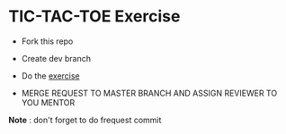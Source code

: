 
# TIC-TAC-TOE Exercise

- Fork this repo
- Create dev branch
- Do the [exercise](https://sea-labs-id.git-pages.garena.com/trainers/digi-wiki/docs/fundamentals/basic-programming-in-go/exercises/tic-tac-toe)

- MERGE REQUEST TO MASTER BRANCH AND ASSIGN REVIEWER TO YOU MENTOR

**Note** : don't forget to do frequest commit
